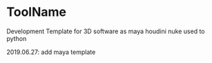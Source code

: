 # ToolName
Development Template for 3D software  as maya houdini nuke used to python


2019.06.27:
    add maya template
